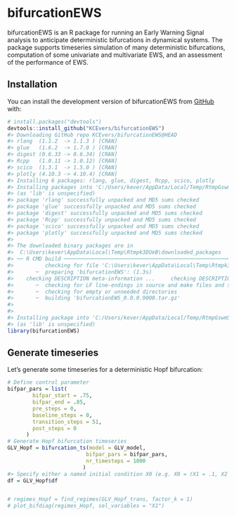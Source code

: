 
<!-- README.md is generated from README.Rmd. Please edit that file -->

# bifurcationEWS

bifurcationEWS is an R package for running an Early Warning Signal
analysis to anticipate deterministic bifurcations in dynamical systems.
The package supports timeseries simulation of many deterministic
bifurcations, computation of some univariate and multivariate EWS, and
an assessment of the performance of EWS.

<!-- badges: start -->
<!-- badges: end -->

## Installation

You can install the development version of bifurcationEWS from
[GitHub](https://github.com/) with:

``` r
# install.packages("devtools")
devtools::install_github("KCEvers/bifurcationEWS")
#> Downloading GitHub repo KCEvers/bifurcationEWS@HEAD
#> rlang  (1.1.2  -> 1.1.3 ) [CRAN]
#> glue   (1.6.2  -> 1.7.0 ) [CRAN]
#> digest (0.6.33 -> 0.6.34) [CRAN]
#> Rcpp   (1.0.11 -> 1.0.12) [CRAN]
#> scico  (1.3.1  -> 1.5.0 ) [CRAN]
#> plotly (4.10.3 -> 4.10.4) [CRAN]
#> Installing 6 packages: rlang, glue, digest, Rcpp, scico, plotly
#> Installing packages into 'C:/Users/kever/AppData/Local/Temp/RtmpGswm5F/temp_libpath2ea4cc9e89'
#> (as 'lib' is unspecified)
#> package 'rlang' successfully unpacked and MD5 sums checked
#> package 'glue' successfully unpacked and MD5 sums checked
#> package 'digest' successfully unpacked and MD5 sums checked
#> package 'Rcpp' successfully unpacked and MD5 sums checked
#> package 'scico' successfully unpacked and MD5 sums checked
#> package 'plotly' successfully unpacked and MD5 sums checked
#> 
#> The downloaded binary packages are in
#>  C:\Users\kever\AppData\Local\Temp\Rtmpk3DUeB\downloaded_packages
#> ── R CMD build ─────────────────────────────────────────────────────────────────
#>          checking for file 'C:\Users\kever\AppData\Local\Temp\Rtmpk3DUeB\remotes37404e702797\KCEvers-bifurcationEWS-0f7cc4b/DESCRIPTION' ...  ✔  checking for file 'C:\Users\kever\AppData\Local\Temp\Rtmpk3DUeB\remotes37404e702797\KCEvers-bifurcationEWS-0f7cc4b/DESCRIPTION'
#>       ─  preparing 'bifurcationEWS': (1.3s)
#>    checking DESCRIPTION meta-information ...     checking DESCRIPTION meta-information ...   ✔  checking DESCRIPTION meta-information
#>       ─  checking for LF line-endings in source and make files and shell scripts (424ms)
#>       ─  checking for empty or unneeded directories
#>       ─  building 'bifurcationEWS_0.0.0.9000.tar.gz'
#>      
#> 
#> Installing package into 'C:/Users/kever/AppData/Local/Temp/RtmpGswm5F/temp_libpath2ea4cc9e89'
#> (as 'lib' is unspecified)
library(bifurcationEWS)
```

## Generate timeseries

Let’s generate some timeseries for a deterministic Hopf bifurcation:

``` r
# Define control parameter
bifpar_pars = list(
        bifpar_start = .75,
        bifpar_end = .85,
        pre_steps = 0,
        baseline_steps = 0,
        transition_steps = 51,
        post_steps = 0
      )
# Generate Hopf bifurcation timeseries
GLV_Hopf = bifurcation_ts(model = GLV_model,
                         bifpar_pars = bifpar_pars,
                         nr_timesteps = 1000
                        )
#> Specify either a named initial condition X0 (e.g. X0 = (X1 = .1, X2 = .3)) or the names of your variables to set a random initial condition using X_names (e.g. X_names = c('X1', 'X2')).
df = GLV_Hopf$df
```

``` r

# regimes_Hopf = find_regimes(GLV_Hopf_trans, factor_k = 1)
# plot_bifdiag(regimes_Hopf, sel_variables = "X1")
```

<!-- You'll still need to render `README.Rmd` regularly, to keep `README.md` up-to-date. `devtools::build_readme()` is handy for this. -->
<!-- You can also embed plots, for example: -->
<!-- ```{r pressure, echo = FALSE} -->
<!-- plot(pressure) -->
<!-- ``` -->
<!-- In that case, don't forget to commit and push the resulting figure files, so they display on GitHub and CRAN. -->
